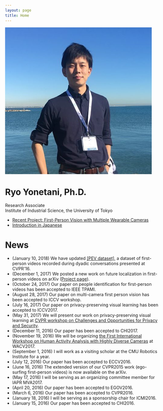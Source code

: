 ```yaml
---
layout: page
title: Home
---
```


<img class="img-circle img-responsive" src="/images/me.png">

# Ryo Yonetani, Ph.D.

Research Associate  
Institute of Industrial Science, the University of Tokyo

- [Recent Project: First-Person Vision with Multiple Wearable Cameras](/2017/11/01/overview.html)
- [Introduction in Japanese](/profile_j/)

# News
- (January 10, 2018) We have updated [[PEV dataset]](https://www.dropbox.com/s/oykg2xeu0p39i4o/yks_cvpr2016.zip?dl=0), a dataset of first-person videos recorded during dyadic conversations presented at CVPR'16.
- (December 1, 2017) We posted a new work on future localization in first-person videos on arXiv ([Project page](/2017/12/01/ymys-arxiv2017.html)).
- (October 24, 2017) Our paper on people identification for first-person videos has been accepted to IEEE TPAMI.
- (August 28, 2017) Our paper on multi-camera first person vision has been accepted to ICCV workshop.
- (July 16, 2017) Our paper on privacy-preserving visual learning has been accepted to ICCV2017.
- (May 31, 2017) We will present our work on privacy-preserving visual learning at [CVPR workshop on Challenges and Opportunities for Privacy and Security](http://vision.soic.indiana.edu/bright-and-dark-workshop-2017/cvpr2017.html).
- (December 11, 2016) Our paper has been accepted to CHI2017.
- (November 19, 2016) We will be organizing [the First International Workshop on Human Activity Analysis with Highly Diverse Cameras](http://printeps.org/HDC2017/) at WACV2017.
- (September 1, 2016) I will work as a visiting scholar at the CMU Robotics Institute for a year.
- (July 12, 2016) Our paper has been accepted to ECCV2016.
- (June 16, 2016) The extended version of our CVPR2015 work (ego-surfing first-person videos) is now available on the arXiv.
- (May 17, 2016) I will be serving as an organizing committee member for IAPR MVA2017.
- (April 20, 2016) Our paper has been accepted to EGOV2016.
- (March 6, 2016) Our paper has been accepted to CVPR2016.
- (January 18, 2016) I will be serving as a sponsorship chair for ICMI2016.
- (January 15, 2016) Our paper has been accepted to CHI2016.
